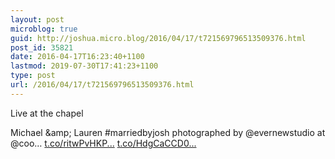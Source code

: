 ```yaml
---
layout: post
microblog: true
guid: http://joshua.micro.blog/2016/04/17/t721569796513509376.html
post_id: 35821
date: 2016-04-17T16:23:40+1100
lastmod: 2019-07-30T17:41:23+1100
type: post
url: /2016/04/17/t721569796513509376.html
---
```

Live at the chapel

Michael &amp;amp; Lauren #marriedbyjosh photographed by @evernewstudio at @coo… [t.co/ritwPvHKP...](https://t.co/ritwPvHKPX) [t.co/HdgCaCCD0...](https://t.co/HdgCaCCD0f)
